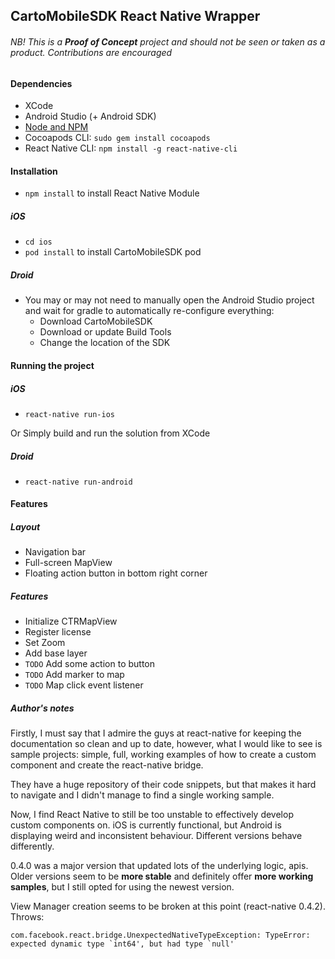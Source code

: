 ## CartoMobileSDK React Native Wrapper

###### NB! This is a __Proof of Concept__ project and should not be seen or taken as a product. Contributions are encouraged

#### Dependencies

* XCode
* Android Studio (+ Android SDK)
* [Node and NPM](http://blog.npmjs.org/post/85484771375/how-to-install-npm)
* Cocoapods CLI: `sudo gem install cocoapods`
* React Native CLI: `npm install -g react-native-cli`

#### Installation

* `npm install` to install React Native Module


##### iOS
* `cd ios`
* `pod install` to install CartoMobileSDK pod

##### Droid

* You may or may not need to manually open the Android Studio project and wait for gradle to automatically re-configure everything: 
	* Download CartoMobileSDK
	* Download or update Build Tools
	* Change the location of the SDK

#### Running the project

##### iOS

* `react-native run-ios`

Or Simply build and run the solution from XCode

##### Droid

* `react-native run-android`


#### Features

##### Layout

* Navigation bar
* Full-screen MapView
* Floating action button in bottom right corner

##### Features

* Initialize CTRMapView
* Register license
* Set Zoom
* Add base layer
* `TODO` Add some action to button
* `TODO` Add marker to map
* `TODO` Map click event listener

##### Author's notes

Firstly, I must say that I admire the guys at react-native for keeping the documentation so clean and up to date, however, what I would like to see is sample projects: simple, full, working examples of how to create a custom component and create the react-native bridge. 

They have a huge repository of their code snippets, but that makes it hard to navigate and I didn't manage to find a single working sample.


Now, I find React Native to still be too unstable to effectively develop custom components on. iOS is currently functional, but Android is displaying weird and inconsistent behaviour. Different versions behave differently. 

0.4.0 was a major version that updated lots of the underlying logic, apis. Older versions seem to be **more stable** and definitely offer **more working samples**, but I still opted for using the newest version.

View Manager creation seems to be broken at this point (react-native 0.4.2). Throws:

```
com.facebook.react.bridge.UnexpectedNativeTypeException: TypeError: expected dynamic type `int64', but had type `null'
```









